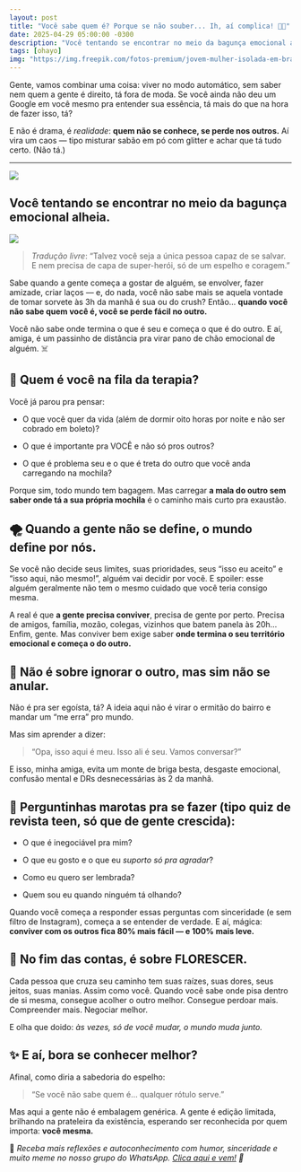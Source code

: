 ```yaml
---
layout: post
title: "Você sabe quem é? Porque se não souber... Ih, aí complica! 😬🧠"
date: 2025-04-29 05:00:00 -0300
description: "Você tentando se encontrar no meio da bagunça emocional alheia."
tags: [ohayo]
img: "https://img.freepik.com/fotos-premium/jovem-mulher-isolada-em-branco-a-procura-de-solucoes_530697-112268.jpg"
---
```

Gente, vamos combinar uma coisa: viver no modo automático, sem saber nem quem a gente é direito, tá fora de moda. Se você ainda não deu um Google em você mesmo pra entender sua essência, tá mais do que na hora de fazer isso, tá?

E não é drama, é _realidade_: **quem não se conhece, se perde nos outros.** Aí vira um caos — tipo misturar sabão em pó com glitter e achar que tá tudo certo. (Não tá.)

----------

![](https://geanramos.u1m.com.br/img/rising-tag.png)


## **Você tentando se encontrar no meio da bagunça emocional alheia.**

![](https://media.beehiiv.com/uploads/asset/file/9d61388c-7891-47ed-8190-727c7fb59478/image.png)

> _Tradução livre_: “Talvez você seja a única pessoa capaz de se salvar. E nem precisa de capa de super-herói, só de um espelho e coragem.”



Sabe quando a gente começa a gostar de alguém, se envolver, fazer amizade, criar laços — e, do nada, você não sabe mais se aquela vontade de tomar sorvete às 3h da manhã é sua ou do crush? Então... **quando você não sabe quem você é, você se perde fácil no outro.**

Você não sabe onde termina o que é seu e começa o que é do outro. E aí, amiga, é um passinho de distância pra virar pano de chão emocional de alguém. ☠️



## 🧩 Quem é você na fila da terapia?

Você já parou pra pensar:

-   O que você quer da vida (além de dormir oito horas por noite e não ser cobrado em boleto)?
    
-   O que é importante pra VOCÊ e não só pros outros?
    
-   O que é problema seu e o que é treta do outro que você anda carregando na mochila?
    

Porque sim, todo mundo tem bagagem. Mas carregar **a mala do outro sem saber onde tá a sua própria mochila** é o caminho mais curto pra exaustão.



## 🌪️ Quando a gente não se define, o mundo define por nós.

Se você não decide seus limites, suas prioridades, seus “isso eu aceito” e “isso aqui, não mesmo!”, alguém vai decidir por você. E spoiler: esse alguém geralmente não tem o mesmo cuidado que você teria consigo mesma.

A real é que **a gente precisa conviver**, precisa de gente por perto. Precisa de amigos, família, mozão, colegas, vizinhos que batem panela às 20h… Enfim, gente. Mas conviver bem exige saber **onde termina o seu território emocional e começa o do outro.**



## 👀 Não é sobre ignorar o outro, mas sim não se anular.

Não é pra ser egoísta, tá? A ideia aqui não é virar o ermitão do bairro e mandar um “me erra” pro mundo.

Mas sim aprender a dizer:

> “Opa, isso aqui é meu. Isso ali é seu. Vamos conversar?”

E isso, minha amiga, evita um monte de briga besta, desgaste emocional, confusão mental e DRs desnecessárias às 2 da manhã.


## 💭 Perguntinhas marotas pra se fazer (tipo quiz de revista teen, só que de gente crescida):

-   O que é inegociável pra mim?
    
-   O que eu gosto e o que eu _suporto só pra agradar_?
    
-   Como eu quero ser lembrada?
    
-   Quem sou eu quando ninguém tá olhando?
    

Quando você começa a responder essas perguntas com sinceridade (e sem filtro de Instagram), começa a se entender de verdade. E aí, mágica: **conviver com os outros fica 80% mais fácil — e 100% mais leve.**



## 🌱 No fim das contas, é sobre FLORESCER.

Cada pessoa que cruza seu caminho tem suas raízes, suas dores, seus jeitos, suas manias. Assim como você. Quando você sabe onde pisa dentro de si mesma, consegue acolher o outro melhor. Consegue perdoar mais. Compreender mais. Negociar melhor.

E olha que doido: _às vezes, só de você mudar, o mundo muda junto._


## ✨ E aí, bora se conhecer melhor?

Afinal, como diria a sabedoria do espelho:

> “Se você não sabe quem é… qualquer rótulo serve.”

Mas aqui a gente não é embalagem genérica. A gente é edição limitada, brilhando na prateleira da existência, esperando ser reconhecida por quem importa: **você mesma.**

🌟 _Receba mais reflexões e autoconhecimento com humor, sinceridade e muito meme no nosso grupo do WhatsApp. [Clica aqui e vem!](#zap) 📲_
